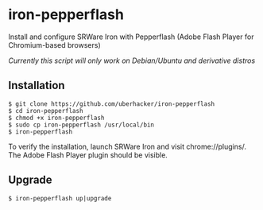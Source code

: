 # iron-pepperflash
Install and configure SRWare Iron with Pepperflash (Adobe Flash Player for Chromium-based browsers)

*Currently this script will only work on Debian/Ubuntu and derivative distros*

## Installation
```
$ git clone https://github.com/uberhacker/iron-pepperflash
$ cd iron-pepperflash
$ chmod +x iron-pepperflash
$ sudo cp iron-pepperflash /usr/local/bin
$ iron-pepperflash
```
To verify the installation, launch SRWare Iron and visit chrome://plugins/.  The Adobe Flash Player plugin should be visible.
## Upgrade
```
$ iron-pepperflash up|upgrade
```
